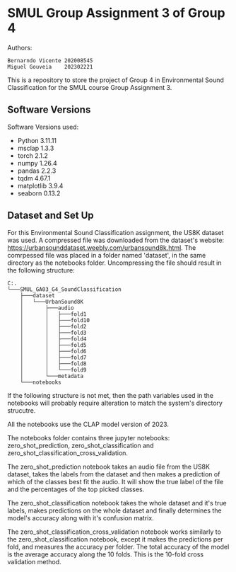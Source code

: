 # SMUL Group Assignment 3 of Group 4

Authors:

    Bernarndo Vicente 202008545
    Miguel Gouveia    202302221

This is a repository to store the project of Group 4 in Environmental Sound Classification for the SMUL course Group Assignment 3.

## Software Versions

Software Versions used:

- Python 3.11.11
- msclap 1.3.3
- torch 2.1.2
- numpy 1.26.4
- pandas 2.2.3
- tqdm 4.67.1
- matplotlib 3.9.4
- seaborn 0.13.2

## Dataset and Set Up

For this Environmental Sound Classification assignment, the US8K dataset was used. A compressed file was downloaded from the dataset's website: https://urbansounddataset.weebly.com/urbansound8k.html. The comrpessed file was placed in a folder named 'dataset', in the same directory as the notebooks folder. Uncompressing the file should result in the following structure:

    C:.
    └───SMUL_GA03_G4_SoundClassification
        ├───dataset
        │   └───UrbanSound8K
        │       ├───audio
        │       │   ├───fold1
        │       │   ├───fold10
        │       │   ├───fold2
        │       │   ├───fold3
        │       │   ├───fold4
        │       │   ├───fold5
        │       │   ├───fold6
        │       │   ├───fold7
        │       │   ├───fold8
        │       │   └───fold9
        │       └───metadata
        └───notebooks

If the following structure is not met, then the path variables used in the notebooks will probably require alteration to match the system's directory strucutre.

All the notebooks use the CLAP model version of 2023.

The notebooks folder contains three jupyter notebooks: zero_shot_prediction, zero_shot_classification and zero_shot_classification_cross_validation.

The zero_shot_prediction notebook takes an audio file from the US8K dataset, takes the labels from the dataset and then makes a prediction of which of the classes best fit the audio. It will show the true label of the file and the percentages of the top picked classes.

The zero_shot_classification notebook takes the whole dataset and it's true labels, makes predictions on the whole dataset and finally determines the model's accuracy along with it's confusion matrix.

The zero_shot_classification_cross_validation notebook works similarly to the zero_shot_classification notebook, except it makes the predictions per fold, and measures the accuracy per folder. The total accuracy of the model is the average accuracy along the 10 folds. This is the 10-fold cross validation method.